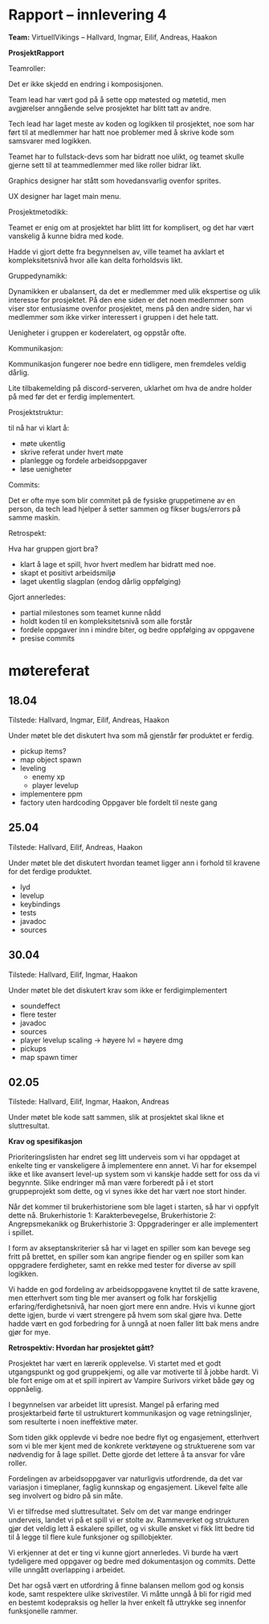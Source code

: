 # Rapport – innlevering 4
**Team:** VirtuellVikings – Hallvard, Ingmar, Eilif, Andreas, Haakon

**ProsjektRapport**

Teamroller:

Det er ikke skjedd en endring i komposisjonen.

Team lead har vært god på å sette opp møtested og møtetid, men avgjørelser anngående selve prosjektet har blitt tatt av andre.

Tech lead har laget meste av koden og logikken til prosjektet, noe som har ført til at medlemmer har hatt noe problemer med å skrive kode som samsvarer med logikken.

Teamet har to fullstack-devs som har bidratt noe ulikt, og teamet skulle gjerne sett til at teammedlemmer med like roller bidrar likt.

Graphics designer har stått som hovedansvarlig ovenfor sprites.

UX designer har laget main menu.

Prosjektmetodikk:

Teamet er enig om at prosjektet har blitt litt for komplisert, og det har vært vanskelig å kunne bidra med kode.

Hadde vi gjort dette fra begynnelsen av, ville teamet ha avklart et kompleksitetsnivå hvor alle kan delta forholdsvis likt.

Gruppedynamikk:

Dynamikken er ubalansert, da det er medlemmer med ulik ekspertise og ulik interesse for prosjektet. På den ene siden er det noen
medlemmer som viser stor entusiasme ovenfor prosjektet, mens på den andre siden, har vi medlemmer som ikke virker interessert i gruppen i det hele tatt.

Uenigheter i gruppen er koderelatert, og oppstår ofte.

Kommunikasjon:

Kommunikasjon fungerer noe bedre enn tidligere, men fremdeles veldig dårlig.

Lite tilbakemelding på discord-serveren, uklarhet om hva de andre holder på med før det er ferdig implementert.

Prosjektstruktur:

til nå har vi klart å:
- møte ukentlig
- skrive referat under hvert møte
- planlegge og fordele arbeidsoppgaver
- løse uenigheter

Commits:

Det er ofte mye som blir commitet på de fysiske gruppetimene av en person, da tech lead hjelper å setter sammen og fikser bugs/errors på samme maskin.

Retrospekt:

Hva har gruppen gjort bra?
- klart å lage et spill, hvor hvert medlem har bidratt med noe.
- skapt et positivt arbeidsmiljø
- laget ukentlig slagplan (endog dårlig oppfølging)

Gjort annerledes:
- partial milestones som teamet kunne nådd
- holdt koden til en kompleksitetsnivå som alle forstår
- fordele oppgaver inn i mindre biter, og bedre oppfølging av oppgavene
- presise commits

# møtereferat
## 18.04
Tilstede: Hallvard, Ingmar, Eilif, Andreas, Haakon

Under møtet ble det diskutert hva som må gjenstår før produktet er ferdig.
- pickup items?
- map object spawn
- leveling
    - enemy xp
    - player levelup
- implementere ppm
- factory uten hardcoding
Oppgaver ble fordelt til neste gang
## 25.04
Tilstede: Hallvard, Eilif, Andreas, Haakon

Under møtet ble det diskutert hvordan teamet ligger ann i forhold til kravene for det ferdige produktet.
- lyd
- levelup
- keybindings
- tests
- javadoc
- sources
## 30.04
Tilstede: Hallvard, Eilif, Ingmar, Haakon

Under møtet ble det diskutert krav som ikke er ferdigimplementert
- soundeffect
- flere tester
- javadoc
- sources
- player levelup scaling -> høyere lvl = høyere dmg
- pickups
- map spawn timer
## 02.05
Tilstede: Hallvard, Eilif, Ingmar, Haakon, Andreas

Under møtet ble kode satt sammen, slik at prosjektet skal likne et sluttresultat.


**Krav og spesifikasjon**

Prioriteringslisten har endret seg litt underveis som vi har oppdaget at enkelte ting er vanskeligere å implementere enn annet. Vi har for eksempel ikke et like avansert level-up system som vi kanskje hadde sett for oss da vi begynnte.
Slike endringer må man være forberedt på i et stort gruppeprojekt som dette, og vi synes ikke det har vært noe stort hinder.

Når det kommer til brukerhistoriene som ble laget i starten, så har vi oppfylt dette nå.
Brukerhistorie 1: Karakterbevegelse, Brukerhistorie 2: Angrepsmekanikk og Brukerhistorie 3: Oppgraderinger er alle implementert i spillet.

I form av akseptanskriterier så har vi laget en spiller som kan bevege seg fritt på brettet, en spiller som kan angripe fiender og en spiller som kan oppgradere ferdigheter, samt en rekke med tester for diverse av spill logikken.

Vi hadde en god fordeling av arbeidsoppgavene knyttet til de satte kravene, men etterhvert som ting ble mer avansert og folk har forskjellig erfaring/ferdighetsnivå, har noen gjort mere enn andre. Hvis vi kunne gjort dette igjen, burde vi vært strengere på hvem som skal gjøre hva. 
Dette hadde vært en god forbedring for å unngå at noen faller litt bak mens andre gjør for mye. 


**Retrospektiv: Hvordan har prosjektet gått?**


Prosjektet har vært en lærerik opplevelse. Vi startet med et godt utgangspunkt og god gruppekjemi, og alle var motiverte til å jobbe hardt. Vi ble fort enige om at et spill inpirert av Vampire Surivors virket både gøy og oppnåelig. 

I begynnelsen var arbeidet litt upresist. Mangel på erfaring med prosjektarbeid førte til ustrukturert kommunikasjon og vage retningslinjer, som resulterte i noen ineffektive møter.

Som tiden gikk  opplevde vi bedre noe bedre flyt og engasjement, etterhvert som vi ble mer kjent med de konkrete verktøyene og struktuerene som var nødvendig for å lage spillet. Dette gjorde det lettere å ta ansvar for våre roller.

Fordelingen av arbeidsoppgaver var naturligvis utfordrende, da det var variasjon i timeplaner, faglig kunnskap og engasjement. Likevel følte alle seg involvert og bidro på sin måte.

Vi er tilfredse med sluttresultatet. Selv om det var mange endringer underveis, landet vi på et spill vi er stolte av. Rammeverket og strukturen gjør det veldig lett å eskalere spillet, og vi skulle ønsket vi fikk litt bedre tid til å legge til flere kule funksjoner og spillobjekter.

Vi erkjenner at det er ting vi kunne gjort annerledes. Vi burde ha vært tydeligere med oppgaver og bedre med dokumentasjon og commits. Dette ville unngått overlapping i arbeidet.

Det har også vært en utfordring å finne balansen mellom god og konsis kode, samt respektere ulike skrivestiler. Vi måtte unngå å bli for rigid med en bestemt kodepraksis og heller la hver enkelt få uttrykke seg innenfor funksjonelle rammer.


